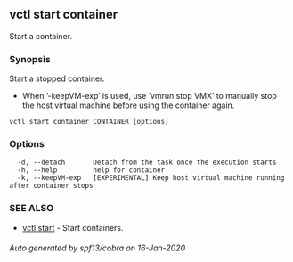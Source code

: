 ## vctl start container

Start a container.

### Synopsis

Start a stopped container.
* When ’-keepVM-exp’ is used, use ‘vmrun stop VMX’ to manually stop the host virtual machine before using the container again.

```
vctl start container CONTAINER [options]
```

### Options

```
  -d, --detach       Detach from the task once the execution starts
  -h, --help         help for container
  -k, --keepVM-exp   [EXPERIMENTAL] Keep host virtual machine running after container stops
```

### SEE ALSO

* [vctl start](vctl_start.md)	 - Start containers.

###### Auto generated by spf13/cobra on 16-Jan-2020
